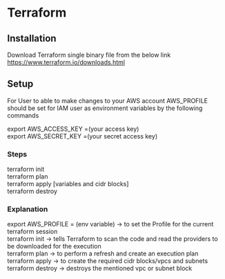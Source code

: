 # Terraform

## Installation
Download Terraform single binary file from the below link<br>
https://www.terraform.io/downloads.html <br>

## Setup
For User to able to make changes to your AWS account AWS_PROFILE should be set for IAM user as environment variables by the following commands<br>

export AWS_ACCESS_KEY =(your access key)<br>
export AWS_SECRET_KEY =(your secret access key)<br>

### Steps
terraform init<br>
terraform plan<br>
terraform apply [variables and cidr blocks]<br>
terraform destroy<br>
### Explanation<br>
export AWS_PROFILE = (env variable) -> to set the Profile for the current terraform session<br>
terraform init -> tells Terraform to scan the code and read the providers to be downloaded for the execution<br>
terraform plan -> to perform a refresh and create an execution plan<br>
terraform apply -> to create the required cidr blocks/vpcs and subnets<br>
terraform destroy -> destroys the mentioned vpc or subnet block<br>

